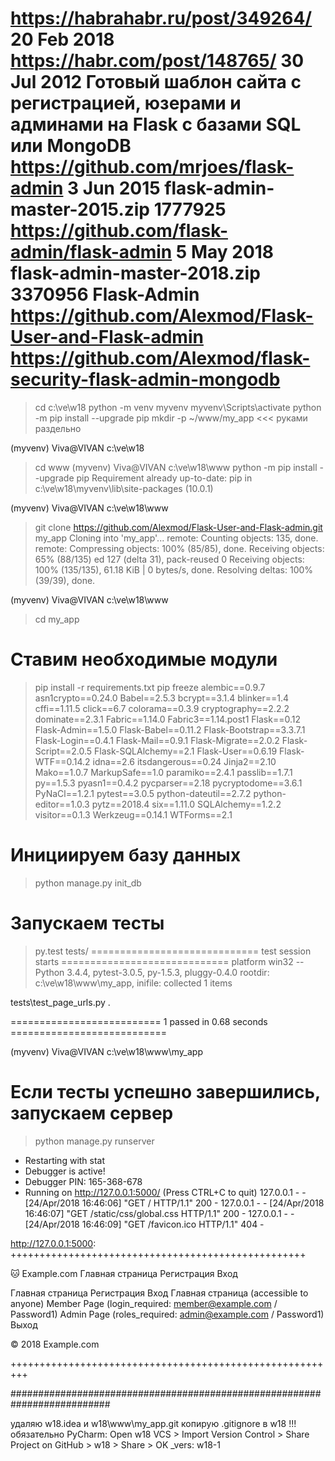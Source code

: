 ﻿https://habrahabr.ru/post/349264/		20 Feb 2018
https://habr.com/post/148765/			30 Jul 2012
Готовый шаблон сайта с регистрацией, юзерами и админами на Flask с базами SQL или MongoDB
https://github.com/mrjoes/flask-admin		3 Jun 2015	flask-admin-master-2015.zip	1777925
https://github.com/flask-admin/flask-admin	5 May 2018	flask-admin-master-2018.zip	3370956
Flask-Admin
https://github.com/Alexmod/Flask-User-and-Flask-admin
https://github.com/Alexmod/flask-security-flask-admin-mongodb
==========================================

> cd c:\ve\w18
> python -m venv myvenv
> myvenv\Scripts\activate
> python -m pip install --upgrade pip
> mkdir -p ~/www/my_app		<<< руками раздельно

(myvenv) Viva@VIVAN c:\ve\w18
> cd www
(myvenv) Viva@VIVAN c:\ve\w18\www
> python -m pip install --upgrade pip
Requirement already up-to-date: pip in c:\ve\w18\myvenv\lib\site-packages (10.0.1)

(myvenv) Viva@VIVAN c:\ve\w18\www
> git clone https://github.com/Alexmod/Flask-User-and-Flask-admin.git  my_app
Cloning into 'my_app'...
remote: Counting objects: 135, done.
remote: Compressing objects: 100% (85/85), done.
Receiving objects:  65% (88/135)   ed 127 (delta 31), pack-reused 0
Receiving objects: 100% (135/135), 61.18 KiB | 0 bytes/s, done.
Resolving deltas: 100% (39/39), done.

(myvenv) Viva@VIVAN c:\ve\w18\www
> cd my_app
# Ставим необходимые модули
> pip install -r requirements.txt
> pip freeze
alembic==0.9.7
asn1crypto==0.24.0
Babel==2.5.3
bcrypt==3.1.4
blinker==1.4
cffi==1.11.5
click==6.7
colorama==0.3.9
cryptography==2.2.2
dominate==2.3.1
Fabric==1.14.0
Fabric3==1.14.post1
Flask==0.12
Flask-Admin==1.5.0
Flask-Babel==0.11.2
Flask-Bootstrap==3.3.7.1
Flask-Login==0.4.1
Flask-Mail==0.9.1
Flask-Migrate==2.0.2
Flask-Script==2.0.5
Flask-SQLAlchemy==2.1
Flask-User==0.6.19
Flask-WTF==0.14.2
idna==2.6
itsdangerous==0.24
Jinja2==2.10
Mako==1.0.7
MarkupSafe==1.0
paramiko==2.4.1
passlib==1.7.1
py==1.5.3
pyasn1==0.4.2
pycparser==2.18
pycryptodome==3.6.1
PyNaCl==1.2.1
pytest==3.0.5
python-dateutil==2.7.2
python-editor==1.0.3
pytz==2018.4
six==1.11.0
SQLAlchemy==1.2.2
visitor==0.1.3
Werkzeug==0.14.1
WTForms==2.1

# Инициируем базу данных
> python manage.py init_db
# Запускаем тесты
> py.test tests/
============================= test session starts =============================
platform win32 -- Python 3.4.4, pytest-3.0.5, py-1.5.3, pluggy-0.4.0
rootdir: c:\ve\w18\www\my_app, inifile:
collected 1 items

tests\test_page_urls.py .

========================== 1 passed in 0.68 seconds ===========================

(myvenv) Viva@VIVAN c:\ve\w18\www\my_app
>

# Если тесты успешно завершились, запускаем сервер
> python manage.py runserver

 * Restarting with stat
 * Debugger is active!
 * Debugger PIN: 165-368-678
 * Running on http://127.0.0.1:5000/ (Press CTRL+C to quit)
127.0.0.1 - - [24/Apr/2018 16:46:06] "GET / HTTP/1.1" 200 -
127.0.0.1 - - [24/Apr/2018 16:46:07] "GET /static/css/global.css HTTP/1.1" 200 -
127.0.0.1 - - [24/Apr/2018 16:46:09] "GET /favicon.ico HTTP/1.1" 404 -

http://127.0.0.1:5000:		+++++++++++++++++++++++++++++++++++++++++++++++++++

🐱 Example.com	Главная страница				Регистрация	Вход

Главная страница
Регистрация
Вход
Главная страница (accessible to anyone)
Member Page (login_required: member@example.com / Password1)
Admin Page (roles_required: admin@example.com / Password1)
Выход




© 2018 Example.com

+++++++++++++++++++++++++++++++++++++++++++++++++++++++++

##########################################################################

удаляю w18\.idea и w18\www\my_app\.git
копирую .gitignore в w18	!!! обязательно
PyCharm: Open w18
VCS > Import Version Control > Share Project on GitHub	> w18	> Share > OK
_vers: w18-1

